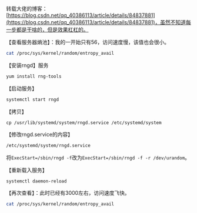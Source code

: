 转载大佬的博客：[https://blog.csdn.net/qq_40386113/article/details/84837881](https://blog.csdn.net/qq_40386113/article/details/84837881)，虽然不知道每一步都是干啥的，但是效果杠杠的。

【查看服务器熵池】：我的一开始只有56，访问速度慢，该值也会很小。

```bash
cat /proc/sys/kernel/random/entropy_avail
```

【安装rngd】服务

```bash
yum install rng-tools
```

【启动服务】

```bash
systemctl start rngd
```

【拷贝】

```bash]
cp /usr/lib/systemd/system/rngd.service /etc/systemd/system
```

【修改rngd.service的内容】

```bash
/etc/systemd/system/rngd.service
```

将`ExecStart=/sbin/rngd -f`改为`ExecStart=/sbin/rngd -f -r /dev/urandom`。

【重新载入服务】

```bash
systemctl daemon-reload
```

【再次查看】：此时已经有3000左右，访问速度飞快。

```bash
cat /proc/sys/kernel/random/entropy_avail
```

